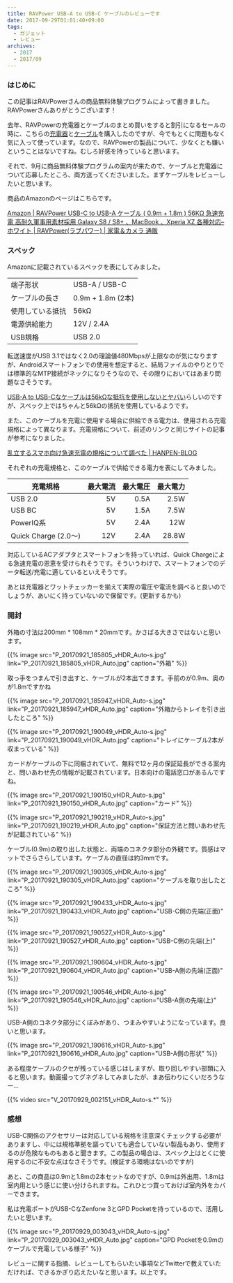 ```yaml
---
title: RAVPower USB-A to USB-C ケーブルのレビューです
date: 2017-09-29T01:01:40+09:00
tags:
  - ガジェット
  - レビュー
archives:
  - 2017
  - 2017/09
---
```


### はじめに

この記事はRAVPowerさんの商品無料体験プログラムによって書きました。RAVPowerさんありがとうございます！

去年、RAVPowerの充電器とケーブルのまとめ買いをすると割引になるセールの時に、こちらの[充電器](https://www.amazon.co.jp/gp/product/B014ZLPPLI/)と[ケーブル](https://www.amazon.co.jp/gp/product/B00YBYJ8QI/)を購入したのですが、今でもとくに問題もなく気に入って使っています。なので、RAVPowerの製品について、少なくとも嫌いということはないですね。むしろ好感を持っていると思います。

それで、9月に商品無料体験プログラムの案内が来たので、ケーブルと充電器について応募したところ、両方送ってくださいました。まずケーブルをレビューしたいと思います。

商品のAmazonのページはこちらです。

[Amazon | RAVPower USB-C to USB-A ケーブル ( 0.9m + 1.8m ) 56KΩ 急速充電 高耐久軍事用素材採用 Galaxy S8 / S8+ 、MacBook 、Xperia XZ 各種対応– ホワイト | RAVPower(ラブパワー) | 家電＆カメラ 通販](https://www.amazon.co.jp/dp/B074V25ZS7/)

### スペック

Amazonに記載されているスペックを表にしてみました。

| | |
| --- | --- |
| 端子形状 | USB-A / USB-C |
| ケーブルの長さ | 0.9m + 1.8m (2本) |
| 使用している抵抗 | 56kΩ |
| 電源供給能力 | 12V / 2.4A |
| USB規格 | USB 2.0 |

転送速度がUSB 3.1ではなく2.0の理論値480Mbpsが上限なのが気になりますが、Androidスマートフォンでの使用を想定すると、結局ファイルのやりとりでは標準的なMTP接続がネックになりそうなので、その限りにおいてはあまり問題なさそうです。

[USB-A to USB-Cなケーブルは56kΩな抵抗を使用しないとヤバい](http://hanpenblog.com/4857/)らしいのですが、スペック上ではちゃんと56kΩの抵抗を使用しているようです。

また、このケーブルを充電に使用する場合に供給できる電力は、使用される充電規格によって異なります。充電規格について、前述のリンクと同じサイトの記事が参考になりました。

[乱立するスマホ向け急速充電の規格について調べた | HANPEN-BLOG](http://hanpenblog.com/1472/)

それぞれの充電規格と、このケーブルで供給できる電力を表にしてみました。

| 充電規格 | 最大電流 | 最大電圧 | 最大電力 |
| --- | ---: | ---: | ---: |
| USB 2.0 | 5V | 0.5A | 2.5W |
| USB BC | 5V | 1.5A | 7.5W |
| PowerIQ系 | 5V | 2.4A | 12W |
| Quick Charge (2.0〜) | 12V | 2.4A | 28.8W |

対応しているACアダプタとスマートフォンを持っていれば、Quick Chargeによる急速充電の恩恵を受けられそうです。そういうわけで、スマートフォンでのデータ転送/充電に適しているといえそうです。

あとは充電器とワットチェッカーを揃えて実際の電圧や電流を調べると良いのでしょうが、あいにく持っていないので保留です。(更新するかも)

### 開封

外箱の寸法は200mm \* 108mm \* 20mmです。かさばる大きさではないと思います。

{{% image src="P_20170921_185805_vHDR_Auto-s.jpg" link="P_20170921_185805_vHDR_Auto.jpg" caption="外箱" %}}

取っ手をつまんで引き出すと、ケーブルが2本出てきます。手前のが0.9m、奥のが1.8mですかね

{{% image src="P_20170921_185947_vHDR_Auto-s.jpg" link="P_20170921_185947_vHDR_Auto.jpg" caption="外箱からトレイを引き出したところ" %}}

{{% image src="P_20170921_190049_vHDR_Auto-s.jpg" link="P_20170921_190049_vHDR_Auto.jpg" caption="トレイにケーブル2本が収まっている" %}}

カードがケーブルの下に同梱されていて、無料で12ヶ月の保証延長ができる案内と、問いあわせ先の情報が記載されています。日本向けの電話窓口があるんですね。

{{% image src="P_20170921_190150_vHDR_Auto-s.jpg" link="P_20170921_190150_vHDR_Auto.jpg" caption="カード" %}}

{{% image src="P_20170921_190219_vHDR_Auto-s.jpg" link="P_20170921_190219_vHDR_Auto.jpg" caption="保証方法と問いあわせ先が記載されている" %}}

ケーブル(0.9m)の取り出した状態と、両端のコネクタ部分の外観です。質感はマットでさらさらしています。ケーブルの直径は約3mmです。

{{% image src="P_20170921_190305_vHDR_Auto-s.jpg" link="P_20170921_190305_vHDR_Auto.jpg" caption="ケーブルを取り出したところ" %}}

{{% image src="P_20170921_190433_vHDR_Auto-s.jpg" link="P_20170921_190433_vHDR_Auto.jpg" caption="USB-C側の先端(正面)" %}}

{{% image src="P_20170921_190527_vHDR_Auto-s.jpg" link="P_20170921_190527_vHDR_Auto.jpg" caption="USB-C側の先端(上)" %}}

{{% image src="P_20170921_190604_vHDR_Auto-s.jpg" link="P_20170921_190604_vHDR_Auto.jpg" caption="USB-A側の先端(正面)" %}}

{{% image src="P_20170921_190546_vHDR_Auto-s.jpg" link="P_20170921_190546_vHDR_Auto.jpg" caption="USB-A側の先端(上)" %}}

USB-A側のコネクタ部分にくぼみがあり、つまみやすいようになっています。良いと思います。

{{% image src="P_20170921_190616_vHDR_Auto-s.jpg" link="P_20170921_190616_vHDR_Auto.jpg" caption="USB-A側の形状" %}}

ある程度ケーブルのクセが残っている感じはしますが、取り回しやすい部類に入ると思います。動画撮ってグネグネしてみましたが、まあ伝わりにくいだろうなー…

{{% video src="V_20170929_002151_vHDR_Auto-s.*" %}}

### 感想

USB-C関係のアクセサリーは対応している規格を注意深くチェックする必要がありますし、中には規格準拠を謳っていても適合していない製品もあり、使用するのが危険なものもあると聞きます。この製品の場合は、スペック上はとくに使用するのに不安な点はなさそうです。(検証する環境はないのですが)

あと、この商品は0.9mと1.8mの2本セットなのですが、0.9mは外出用、1.8mは室内用という感じに使い分けられますね。これひとつ買っておけば室内外をカバーできます。

私は充電ポートがUSB-CなZenfone 3とGPD Pocketを持っているので、活用したいと思います。

{{% image src="P_20170929_003043_vHDR_Auto-s.jpg" link="P_20170929_003043_vHDR_Auto.jpg" caption="GPD Pocketを0.9mのケーブルで充電している様子" %}}

レビューに関する指摘、レビューしてもらいたい事項などTwitterで教えていただければ、できるかぎり応えたいなと思います。以上です。
